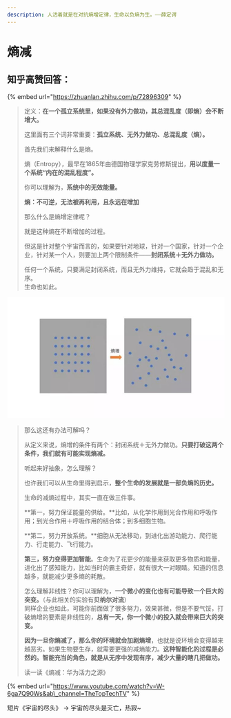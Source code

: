 ```yaml
---
description: 人活着就是在对抗熵增定律，生命以负熵为生。——薛定谔
---
```


# 熵减

## 知乎高赞回答：

{% embed url="https://zhuanlan.zhihu.com/p/72896309" %}

> 定义：**在一个孤立系统里，如果没有外力做功，其总混乱度（即熵）会不断增大。**
>
> 这里面有三个词非常重要：**孤立系统、无外力做功、总混乱度（熵）。**
>
> 首先我们来解释什么是熵。
>
> 熵（Entropy），最早在1865年由德国物理学家克劳修斯提出，**用以度量一个系统“内在的混乱程度”。**
>
> 你可以理解为，**系统中的无效能量。**
>
> **熵：不可逆，无法被再利用，且永远在增加**
>
> 那么什么是熵增定律呢？
>
> 就是这种熵在不断增加的过程。
>
> 但这是针对整个宇宙而言的，如果要针对地球，针对一个国家，针对一个企业，针对某一个人，则要加上两个限制条件——**封闭系统＋无外力做功。**
>
> 任何一个系统，只要满足封闭系统，而且无外力维持，它就会趋于混乱和无序。  
> 生命也如此。

![](../.gitbook/assets/image%20%2814%29.png)

> 那么这还有办法可解吗？
>
> 从定义来说，熵增的条件有两个：封闭系统＋无外力做功。**只要打破这两个条件，我们就有可能实现熵减。**
>
> 听起来好抽象，怎么理解？
>
> 也许我们可以从生命里得到启示，**整个生命的发展就是一部负熵的历史。**
>
> 生命的减熵过程中，其实一直在做三件事。
>
> **第一，努力保证能量的供给。**比如，从化学作用到光合作用和呼吸作用；到光合作用＋呼吸作用的结合体；到多细胞生物。
>
> **第二，努力开放系统。**细胞从无法移动，到进化出游动能力、爬行能力、行走能力、飞行能力。
>
> **第三，努力变得更加智能**。生命为了花更少的能量来获取更多物质和能量，进化出了感知能力，比如当时的霸主奇虾，就有很大一对眼睛。知道的信息越多，就能减少更多熵的耗散。
>
> 怎么理解非线性？你可以理解为，**一个微小的变化也有可能导致一个巨大的突变。**（与此相关的实验有**贝纳尔对流**）  
> 同样企业也如此，可能你前面做了很多努力，效果甚微，但是不要气馁，打破熵增的要素是非线性的，**总有一天，你一个微小的投入就会带来巨大的突变。**
>
> **因为一旦你熵减了，那么你的环境就会加剧熵增**，也就是说环境会变得越来越恶劣。如果生物要生存，就需要更强的减熵能力。**这种智能化的过程是必然的。智能充当的角色，就是从无序中发现有序，**减少大量的瞎几把做功**。**
>
> 读一读《熵减：华为活力之源》

{% embed url="https://www.youtube.com/watch?v=W-6ga7Q90Ws&ab\_channel=TheTopTechTV" %}

短片《宇宙的尽头》 -&gt; 宇宙的尽头是灭亡，热寂~

